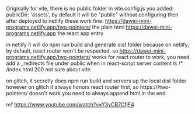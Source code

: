  Originally for vite, there is no public folder
 in vite.config.js you added: publicDir: 'assets', by default it will be "public" without configuring
 then after deployed to netlify
 these work fine:
 https://dawei-mini-programs.netlify.app/two-pointers/ the plain html
 https://dawei-mini-programs.netlify.app the react app entry
 
 in netlify it will do npm run build and generate dist folder
 because on netlify, by default, react router won't be respected, so  https://dawei-mini-programs.netlify.app/two-pointers/ works
 for react router to work, you need add a _redirects file under public when in react-script server content is /*    /index.html   200
 not sure about vite
 
 on glitch, it secretly does npm run build and servers up the local dist folder
 however on glitch it always honors react router first,  so https://<glitch address>/two-pointers/ doesn't work
 you need to always append html in the end
  
 ref https://www.youtube.com/watch?v=Y3yCB7CfjF4